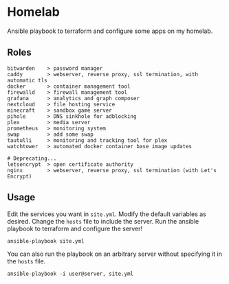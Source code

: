 # Homelab
Ansible playbook to terraform and configure some apps on my homelab.

## Roles
```
bitwarden    > password manager
caddy        > webserver, reverse proxy, ssl termination, with automatic tls
docker       > container management tool
firewalld    > firewall management tool
grafana      > analytics and graph composer
nextcloud    > file hosting service
minecraft    > sandbox game server
pihole       > DNS sinkhole for adblocking
plex         > media server
prometheus   > monitoring system
swap         > add some swap
tautulli     > monitoring and tracking tool for plex
watchtower   > automated docker container base image updates

# Deprecating...
letsencrypt  > open certificate authority
nginx        > webserver, reverse proxy, ssl termination (with Let's Encrypt)
```

## Usage
Edit the services you want in `site.yml`.
Modify the default variables as desired.
Change the `hosts` file to include the server.
Run the ansible playbook to terraform and configure the server!
```
ansible-playbook site.yml
```

You can also run the playbook on an arbitrary server without specifying it in the `hosts` file.
```
ansible-playbook -i user@server, site.yml
```
